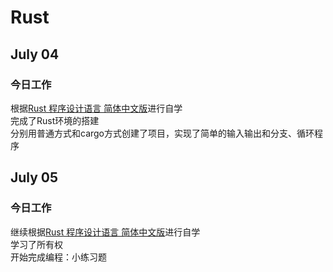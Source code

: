 # Rust
## July 04
### 今日工作
根据[Rust 程序设计语言 简体中文版](https://kaisery.github.io/trpl-zh-cn/)进行自学  
完成了Rust环境的搭建  
分别用普通方式和cargo方式创建了项目，实现了简单的输入输出和分支、循环程序  
## July 05
### 今日工作
继续根据[Rust 程序设计语言 简体中文版](https://kaisery.github.io/trpl-zh-cn/)进行自学  
学习了所有权  
开始完成编程：小练习题  